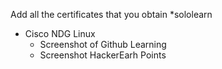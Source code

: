 Add all the certificates that you obtain
 *sololearn
 * Cisco NDG Linux   
   * Screenshot of Github Learning
   * Screenshot HackerEarh Points



